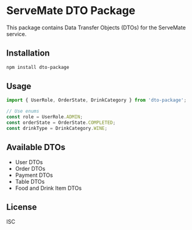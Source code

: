 # ServeMate DTO Package

This package contains Data Transfer Objects (DTOs) for the ServeMate service.

## Installation

```bash
npm install dto-package
```

## Usage

```typescript
import { UserRole, OrderState, DrinkCategory } from 'dto-package';

// Use enums
const role = UserRole.ADMIN;
const orderState = OrderState.COMPLETED;
const drinkType = DrinkCategory.WINE;
```

## Available DTOs

- User DTOs
- Order DTOs
- Payment DTOs
- Table DTOs
- Food and Drink Item DTOs

## License

ISC
